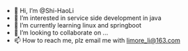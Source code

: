 - 👋 Hi, I’m @Shi-HaoLi
- 👀 I’m interested in service side development in java
- 🌱 I’m currently learning linux and springboot
- 💞️ I’m looking to collaborate on ...
- 📫 How to reach me, plz email me with limore_li@163.com

<!---
Shi-HaoLi/Shi-HaoLi is a ✨ special ✨ repository because its `README.md` (this file) appears on your GitHub profile.
You can click the Preview link to take a look at your changes.
--->
